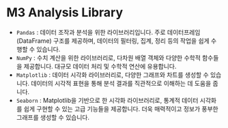 # M3 Analysis Library
- `Pandas` : 데이터 조작과 분석을 위한 라이브러리입니다. 주로 데이터프레임(DataFrame) 구조를 제공하며, 데이터의 필터링, 집계, 정리 등의 작업을 쉽게 수행할 수 있습니다.
- `NumPy` : 수치 계산을 위한 라이브러리로, 다차원 배열 객체와 다양한 수학적 함수들을 제공합니다. 대규모 데이터 처리 및 수학적 연산에 유용합니다.
- `Matplotlib` : 데이터 시각화 라이브러리로, 다양한 그래프와 차트를 생성할 수 있습니다. 데이터의 시각적 표현을 통해 분석 결과를 직관적으로 이해하는 데 도움을 줍니다.
- `Seaborn` : Matplotlib을 기반으로 한 시각화 라이브러리로, 통계적 데이터 시각화를 쉽게 구현할 수 있는 고급 기능들을 제공합니다. 더욱 매력적이고 정보가 풍부한 그래프를 생성할 수 있습니다.
